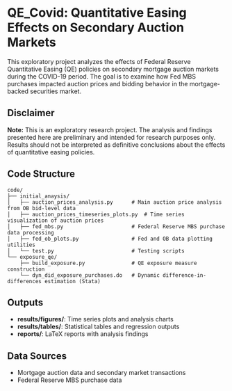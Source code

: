 # QE_Covid: Quantitative Easing Effects on Secondary Auction Markets

This exploratory project analyzes the effects of Federal Reserve Quantitative Easing (QE) policies on secondary mortgage auction markets during the COVID-19 period. The goal is to examine how Fed MBS purchases impacted auction prices and bidding behavior in the mortgage-backed securities market.

## Disclaimer

**Note:** This is an exploratory research project. The analysis and findings presented here are preliminary and intended for research purposes only. Results should not be interpreted as definitive conclusions about the effects of quantitative easing policies.

## Code Structure

```text
code/
├── initial_anaysis/
│   ├── auction_prices_analysis.py      # Main auction price analysis from OB bid-level data
│   ├── auction_prices_timeseries_plots.py  # Time series visualization of auction prices
│   ├── fed_mbs.py                      # Federal Reserve MBS purchase data processing
│   ├── fed_ob_plots.py                 # Fed and OB data plotting utilities
│   └── test.py                         # Testing scripts
└── exposure_qe/
    ├── build_exposure.py               # QE exposure measure construction
    └── dyn_did_exposure_purchases.do   # Dynamic difference-in-differences estimation (Stata)
```

## Outputs

- **results/figures/**: Time series plots and analysis charts
- **results/tables/**: Statistical tables and regression outputs  
- **reports/**: LaTeX reports with analysis findings

## Data Sources

- Mortgage auction data and secondary market transactions
- Federal Reserve MBS purchase data
